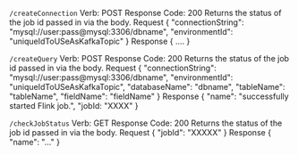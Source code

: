 `/createConnection`
Verb: POST
Response Code: 200
Returns the status of the job id passed in via the body.
Request
{
"connectionString": "mysql://user:pass@mysql:3306/dbname",
"environmentId": "uniqueIdToUSeAsKafkaTopic"
}
Response
{
....
}

`/createQuery`
Verb: POST
Response Code: 200
Returns the status of the job id passed in via the body.
Request
{
"connectionString": "mysql://user:pass@mysql:3306/dbname",
"environmentId": "uniqueIdToUSeAsKafkaTopic",
"databaseName": "dbname",
"tableName": "tableName",
"fieldName": "fieldName"
}
Response
{
"name": "successfully started Flink job.",
"jobId: "XXXX"
}

`/checkJobStatus`
Verb: GET
Response Code: 200
Returns the status of the job id passed in via the body.
Request
{ "jobId": "XXXXX" }
Response
{
"name": "..."
}
